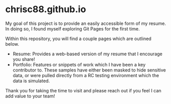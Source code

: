 # chrisc88.github.io
My goal of this project is to provide an easily accessible form of my resume.  In doing so, I found myself exploring Git Pages for the first time.

Within this repository, you will find a couple pages which are outlined below.
- Resume: Provides a web-based version of my resume that I encourage you share!
- Portfolio: Features or snippets of work which I have been a key contributor to. These samples have either been masked to hide sensitive data, or were pulled directly from a RC testing environment which the data is simulated. 

Thank you for taking the time to visit and please reach out if you feel I can add value to your team!